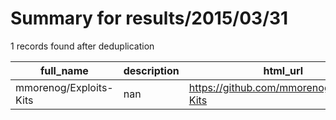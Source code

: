 
# Summary for results/2015/03/31
    
1 records found after deduplication

| full_name | description | html_url | matched_list | matched_count | pushed_at | size | stargazers_count | language | forks_count |
|------------------------|---------------|-------------------------------------------|----------------|-----------------|---------------------------|--------|--------------------|------------|---------------|
| mmorenog/Exploits-Kits | nan | https://github.com/mmorenog/Exploits-Kits | ['exploit'] | 1 | 2015-03-31 11:44:18+00:00 | 120 | 2 | nan | 2 |
